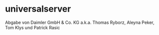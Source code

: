 # universalserver
Abgabe von Daimler GmbH & Co. KG
a.k.a. Thomas Ryborz, Aleyna Peker, Tom Klys und Patrick Rasic

